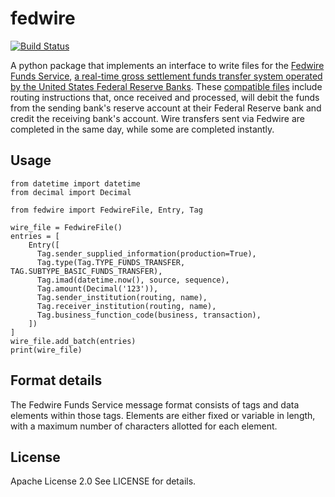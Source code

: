 # fedwire
[![Build Status](https://travis-ci.org/narmitech/fedwire.svg?branch=master)](https://travis-ci.org/narmitech/fedwire)

A python package that implements an interface to write files for the [Fedwire Funds Service](https://www.frbservices.org/financial-services/wires/index.html), [a real-time gross settlement funds transfer system operated by the United States Federal Reserve Banks](https://en.wikipedia.org/wiki/Fedwire). These [compatible files](http://citeseerx.ist.psu.edu/viewdoc/download?doi=10.1.1.445.7645&rep=rep1&type=pdf) include routing instructions that, once received and processed, will debit the funds from the sending bank's reserve account at their Federal Reserve bank and credit the receiving bank's account. Wire transfers sent via Fedwire are completed in the same day, while some are completed instantly.

## Usage

```
from datetime import datetime
from decimal import Decimal

from fedwire import FedwireFile, Entry, Tag

wire_file = FedwireFile()
entries = [
    Entry([
      Tag.sender_supplied_information(production=True),
      Tag.type(Tag.TYPE_FUNDS_TRANSFER, TAG.SUBTYPE_BASIC_FUNDS_TRANSFER),
      Tag.imad(datetime.now(), source, sequence),
      Tag.amount(Decimal('123')),
      Tag.sender_institution(routing, name),
      Tag.receiver_institution(routing, name),
      Tag.business_function_code(business, transaction),
    ])
]
wire_file.add_batch(entries)
print(wire_file)
```

## Format details

The Fedwire Funds Service message format consists of tags and data elements within those tags. Elements are either fixed or variable in length, with a maximum number of characters allotted for each element.

## License

Apache License 2.0 See LICENSE for details.
